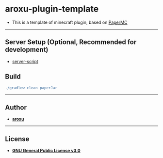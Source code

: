 # aroxu-plugin-template
- This is a template of minecraft plugin, based on [PaperMC](https://papermc.io)
---
## Server Setup (Optional, Recommended for development)
- [server-script](https://github.com/aroxu/server-script)
## Build
```gradle
./gradlew clean paperJar
```
---
## Author
- **[aroxu](https://github.com/aroxu)**
---
## License
- **[GNU General Public License v3.0](./LICENSE)**
